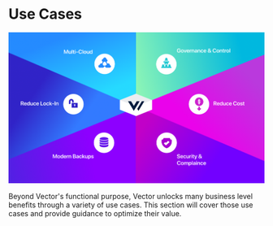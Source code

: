 # Use Cases

![](../assets/use-cases.png)

Beyond Vector's functional purpose, Vector unlocks many business level benefits through a variety of use cases. This section will cover those use cases and provide guidance to optimize their value.



